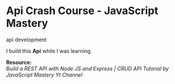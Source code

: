 # Api Crash Course - JavaScript Mastery

api development

I build this **Api** while I was learning.

**Resource:**\
_Build a REST API with Node JS and Express | CRUD API Tutorial by JavaScript Mastery Yt Channel_
